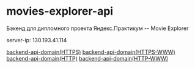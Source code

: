 # movies-explorer-api

Бэкенд для дипломного проекта Яндекс.Практикум -- Movie Explorer

server-ip: 130.193.41.114

[backend-api-domain(HTTPS)](https://api.movies-explorer.fakealien.students.nomoredomains.icu/)
[backend-api-domain(HTTPS-WWW)](https://www.api.movies-explorer.fakealien.students.nomoredomains.icu/)
[backend-api-domain(HTTP)](http://api.movies-explorer.fakealien.students.nomoredomains.icu/)
[backend-api-domain(HTTP-WWW)](http://www.api.movies-explorer.fakealien.students.nomoredomains.icu/)
